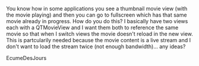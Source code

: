 

You know how in some applications you see a thumbnail movie view (with the movie playing) and then you can go to fullscreen which has that same movie already in progress.  How do you do this?  I basically have two views each with a QTMovieView and I want them both to reference the same movie so that when I switch views the movie doesn't reload in the new view.  This is partcularily needed because the movie content is a live stream and I don't want to load the stream twice (not enough bandwidth)...   any ideas?

EcumeDesJours
